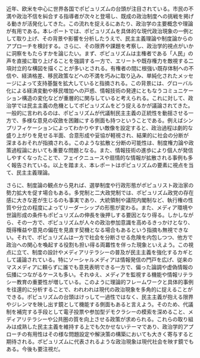 近年、欧米を中心に世界各国でポピュリズムの台頭が注目されている。市民の不満や政治不信を糾合する指導者が次々と登場し、既成の政治制度への挑戦を掲げる動きが活発化してきた。この流れを捉えるにあたり、政治学の主要概念や理論が有用である。本レポートでは、ポピュリズムを具体的な現代政治現象の一例として取り上げ、その背景や影響を分析したうえで、民主主義理論や制度論からのアプローチを検討する。さらに、その限界や課題を考察し、政治学的視点がいかに洞察をもたらすかを論じたい。まず、ポピュリズムは主権者である「人民」の声を直接に取り上げることを強調する一方で、エリートや既存権力を敵視する二項対立的な構図を描くことが多いとされる。有権者の間に根強い既存体制への不信や、経済格差、移民政策などへの不満を巧みに取り込み、単純化されたメッセージによって支持基盤を拡大していると指摘される。この背景には、グローバル化による経済変動や移民増加への戸惑、情報技術の発達にともなうコミュニケーション構造の変化などが重層的に関与していると考えられる。これに対して、政治学では民主主義の危機としてポピュリズムをどう捉えるかが議論されてきた。一般的に言われるのは、ポピュリズムが代議制民主主義の正統性を動揺させる一方で、多様な意見の収斂を困難にする側面も持つということである。例えばシンプリフィケーションによってわかりやすい敵像を設定すると、政治過程は劇的な盛り上がりを見せる半面、合意形成や妥協が軽視され、結果的に社会の分断が深まるおそれが指摘される。このような拡散と分断の可能性は、制度権力論や政策過程論においても重要な問題となる。また、情報技術の進歩により個人が発信しやすくなったことで、フェイクニュースや扇情的な情報が拡散される事例も多く報告されている。以上を踏まえ、本レポートはポピュリズムの要素に視点を当て、民主主義理論。

さらに、制度論の観点から見れば、選挙制度や行政形態がポピュリスト政治家の勢力拡大を促す場合もある。多党制と二大政党制では、ポピュリズム政党の存在感に大きな差が生じるのも事実であり、大統領制や議院内閣制など、執行権の性質や分立の程度によってリーダーシップの形態が変わる。また、メディア環境や世論形成の条件もポピュリズムの伸長を後押しする要因となり得る。しかしながら、その一方で、ポピュリズムが人々の政治参加意識を高めるきっかけとなり、既得権益や意見の偏在を見直す契機となる場合もあるという指摘も無視できない。それで、ポピュリズムは一方で社会を分断させる危険を内包しつつ、他方で政治への関心を喚起する役割も担い得る両羃性を伴った現象といえよう。この視点に立て、制度の設計やメディアリテラシーの普及が民主主義を強化するカギとして議論されている。特にソーシャルメディアは情報発信の門戸を広げ、従来のマスメディアに頼らずに誰でも意見表明できる一方で、偏った論調や虚偽情報の伝播につながるケースも多い。それゆえ、メディアを監視する機能や情報リテラシー教育の重要性が増している。このように理論的フレームワークと具体的事例を往還的に分析することで、われわれは現代の政治現象を多角的に捉えることができる。ポピュリズムの台頭はけっして一過性ではなく、民主主義が抱える限界やジレンマを映し出す鏡として機能する側面もあると言えよう。そのため、代議制を補完する手段として電子投票や参加型デモクラシーの模索を深めること、メディアリテラシーや公共圏の質を向上させる政策が求められる。これらの取り組みは成熟した民主主義を維持する上でも欠かせないテーマであり、政治学的アプローチの有用性はその様な問題設定や解決策の構築においても大きく寄与すると期待される。ポピュリズムに代表されるような政治現象は現代社会を映す鏡でもある。今後も要注視だ。
